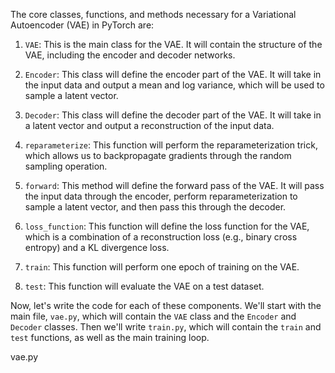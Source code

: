 The core classes, functions, and methods necessary for a Variational Autoencoder (VAE) in PyTorch are:

1. `VAE`: This is the main class for the VAE. It will contain the structure of the VAE, including the encoder and decoder networks.

2. `Encoder`: This class will define the encoder part of the VAE. It will take in the input data and output a mean and log variance, which will be used to sample a latent vector.

3. `Decoder`: This class will define the decoder part of the VAE. It will take in a latent vector and output a reconstruction of the input data.

4. `reparameterize`: This function will perform the reparameterization trick, which allows us to backpropagate gradients through the random sampling operation.

5. `forward`: This method will define the forward pass of the VAE. It will pass the input data through the encoder, perform reparameterization to sample a latent vector, and then pass this through the decoder.

6. `loss_function`: This function will define the loss function for the VAE, which is a combination of a reconstruction loss (e.g., binary cross entropy) and a KL divergence loss.

7. `train`: This function will perform one epoch of training on the VAE.

8. `test`: This function will evaluate the VAE on a test dataset.

Now, let's write the code for each of these components. We'll start with the main file, `vae.py`, which will contain the `VAE` class and the `Encoder` and `Decoder` classes. Then we'll write `train.py`, which will contain the `train` and `test` functions, as well as the main training loop.

vae.py
